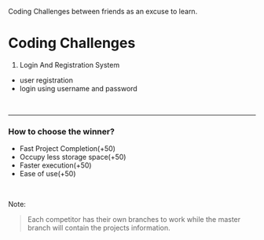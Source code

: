 Coding Challenges between friends as an excuse to learn.

# Coding Challenges

1. Login And Registration System 
-  user registration
-  login using username and password 

<br/>
<hr/>

### How to choose the winner?
-  Fast Project Completion(+50)
-  Occupy less storage space(+50)
-  Faster execution(+50)
-  Ease of use(+50)

<br/>

Note: 
> Each competitor has their own branches to work while the master branch will contain the projects information.
